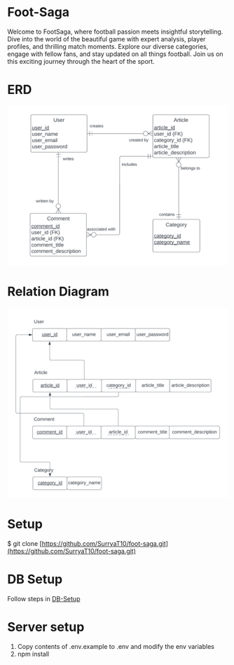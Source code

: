 # Foot-Saga
<p>Welcome to FootSaga, where football passion meets insightful storytelling. Dive into the world of the beautiful game with expert analysis, player profiles, and thrilling match moments. Explore our diverse categories, engage with fellow fans, and stay updated on all things football. Join us on this exciting journey through the heart of the sport.</p>

# ERD
![ERD for Foot-Blogger!](/Design/ERD.png)

# Relation Diagram
![Relation for Foot-Blogger!](/Design/Relation.png)

# Setup
$ git clone [https://github.com/SurryaT10/foot-saga.git](https://github.com/SurryaT10/foot-saga.git)

# DB Setup
Follow steps in [DB-Setup](/Design/Database_Setup.txt)

# Server setup
1. Copy contents of .env.example to .env and modify the env variables
2. npm install
